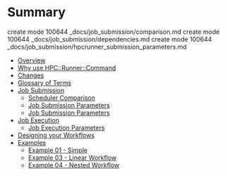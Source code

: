 # Summary

 create mode 100644 _docs/job_submission/comparison.md
 create mode 100644 _docs/job_submission/dependencies.md
 create mode 100644 _docs/job_submission/hpcrunner_submission_parameters.md


* [Overview](overview.md)
* [Why use HPC::Runner::Command](why.md)
* [Changes](changes.md)
* [Glossary of Terms](glossary.md)
* [Job Submission](job_submission/job_submission.md)
    * [Scheduler Comparison](job_submission/comparison.md)
    * [Job Submission Parameters](job_submission/hpcrunner_submission_parameters.md)
    * [Job Submission Parameters](job_submission/dependcies.md)
* [Job Execution](job_execution/job_execution.md)
    * [Job Execution Parameters](job_execution/parameters.md)
* [Designing your Workflows](design_workflow.md)
* [Examples](examples/examples.md)
    * [Example 01 - Simple](examples/example_01.md)
    * [Example 03 - Linear Workflow](examples/example_02.md)
    * [Example 04 - Nested Workflow](examples/example_03.md)
